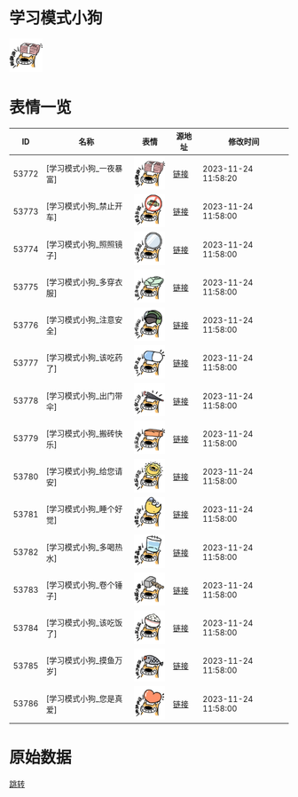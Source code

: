 # 学习模式小狗

<img src="./cover.png" height="60" alt="cover" />

# 表情一览

|ID|名称|表情|源地址|修改时间|
|----|----|----|----|----|
|53772|[学习模式小狗_一夜暴富]|<img src="./pic/053772_%5B学习模式小狗_一夜暴富%5D.png" height="60" alt="一夜暴富"/>|[链接](https://i0.hdslb.com/bfs/garb/a8dbcd60f73c5ee46f40ff61867ff2e399bcc62a.png)|2023-11-24 11:58:20|
|53773|[学习模式小狗_禁止开车]|<img src="./pic/053773_%5B学习模式小狗_禁止开车%5D.png" height="60" alt="禁止开车"/>|[链接](https://i0.hdslb.com/bfs/garb/b71227c8cb3b38024b74fc7e59737a9d4826d6b2.png)|2023-11-24 11:58:00|
|53774|[学习模式小狗_照照镜子]|<img src="./pic/053774_%5B学习模式小狗_照照镜子%5D.png" height="60" alt="照照镜子"/>|[链接](https://i0.hdslb.com/bfs/garb/61a562e0788d6cf9569b791ed9c66afb04a8aaa0.png)|2023-11-24 11:58:00|
|53775|[学习模式小狗_多穿衣服]|<img src="./pic/053775_%5B学习模式小狗_多穿衣服%5D.png" height="60" alt="多穿衣服"/>|[链接](https://i0.hdslb.com/bfs/garb/7765409b7376f9c861bf637d53ea81067ff9ff28.png)|2023-11-24 11:58:00|
|53776|[学习模式小狗_注意安全]|<img src="./pic/053776_%5B学习模式小狗_注意安全%5D.png" height="60" alt="注意安全"/>|[链接](https://i0.hdslb.com/bfs/garb/3f2b7e15f4e655ea3615fe7b9c477fc5abfb8561.png)|2023-11-24 11:58:00|
|53777|[学习模式小狗_该吃药了]|<img src="./pic/053777_%5B学习模式小狗_该吃药了%5D.png" height="60" alt="该吃药了"/>|[链接](https://i0.hdslb.com/bfs/garb/b6c39e023fce61fb540b36ecc42a63861bc28a42.png)|2023-11-24 11:58:00|
|53778|[学习模式小狗_出门带伞]|<img src="./pic/053778_%5B学习模式小狗_出门带伞%5D.png" height="60" alt="出门带伞"/>|[链接](https://i0.hdslb.com/bfs/garb/16684fdea6c2a5ae74534ff078416023ac9c3ab6.png)|2023-11-24 11:58:00|
|53779|[学习模式小狗_搬砖快乐]|<img src="./pic/053779_%5B学习模式小狗_搬砖快乐%5D.png" height="60" alt="搬砖快乐"/>|[链接](https://i0.hdslb.com/bfs/garb/02dd214c1169bb7b490a783de49dbbb217687a63.png)|2023-11-24 11:58:00|
|53780|[学习模式小狗_给您请安]|<img src="./pic/053780_%5B学习模式小狗_给您请安%5D.png" height="60" alt="给您请安"/>|[链接](https://i0.hdslb.com/bfs/garb/e77a083e5ab10609ba4366bca68bf712b347068d.png)|2023-11-24 11:58:00|
|53781|[学习模式小狗_睡个好觉]|<img src="./pic/053781_%5B学习模式小狗_睡个好觉%5D.png" height="60" alt="睡个好觉"/>|[链接](https://i0.hdslb.com/bfs/garb/e7cd5001802f054a7623e7c644647b8baf394782.png)|2023-11-24 11:58:00|
|53782|[学习模式小狗_多喝热水]|<img src="./pic/053782_%5B学习模式小狗_多喝热水%5D.png" height="60" alt="多喝热水"/>|[链接](https://i0.hdslb.com/bfs/garb/f66135cbbb3e50c88a49657eedc1d384131f8046.png)|2023-11-24 11:58:00|
|53783|[学习模式小狗_卷个锤子]|<img src="./pic/053783_%5B学习模式小狗_卷个锤子%5D.png" height="60" alt="卷个锤子"/>|[链接](https://i0.hdslb.com/bfs/garb/4b1ae946035a99f3c58404a6a99257b6497421bb.png)|2023-11-24 11:58:00|
|53784|[学习模式小狗_该吃饭了]|<img src="./pic/053784_%5B学习模式小狗_该吃饭了%5D.png" height="60" alt="该吃饭了"/>|[链接](https://i0.hdslb.com/bfs/garb/cd6a515a57722cee8c61802ea60688febb40ffbb.png)|2023-11-24 11:58:00|
|53785|[学习模式小狗_摸鱼万岁]|<img src="./pic/053785_%5B学习模式小狗_摸鱼万岁%5D.png" height="60" alt="摸鱼万岁"/>|[链接](https://i0.hdslb.com/bfs/garb/463abacfa540c921b3c73887feb33f4651360b61.png)|2023-11-24 11:58:00|
|53786|[学习模式小狗_您是真爱]|<img src="./pic/053786_%5B学习模式小狗_您是真爱%5D.png" height="60" alt="您是真爱"/>|[链接](https://i0.hdslb.com/bfs/garb/b8ce8834b26a86e92ac712f69753eb34455879b3.png)|2023-11-24 11:58:00|

# 原始数据

[跳转](./raw.json)


